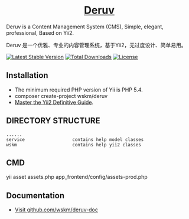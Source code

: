<h1 align="center">
    <a href="http://www.deruv.com/" target="_blank">
        Deruv
    </a>
</h1>

Deruv is a Content Management System (CMS), Simple, elegant, professional, Based on Yii2.

Deruv 是一个优雅、专业的内容管理系统，基于Yii2，无过度设计、简单易用。

[![Latest Stable Version](https://poser.pugx.org/wskm/deruv/v/stable)](https://packagist.org/packages/wskm/deruv)
[![Total Downloads](https://poser.pugx.org/wskm/deruv/downloads)](https://packagist.org/packages/wskm/deruv)
[![License](https://poser.pugx.org/wskm/deruv/license)](https://packagist.org/packages/wskm/deruv)

Installation
------------

- The minimum required PHP version of Yii is PHP 5.4.
- composer create-project wskm/deruv
- [Master the Yii2 Definitive Guide](http://www.yiiframework.com/doc-2.0/guide-start-installation.html).

DIRECTORY STRUCTURE
-------------------

```
......
service                  contains help model classes
wskm                     contains help yii2 classes
```

CMD
-------------

yii asset assets.php app_frontend/config/assets-prod.php

Documentation
-------------

- [Visit github.com/wskm/deruv-doc](https://github.com/wskm/deruv-doc)
